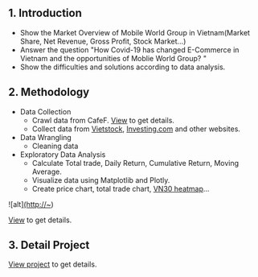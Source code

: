 ## 1. Introduction
- Show the Market Overview of Mobile World Group in Vietnam(Market Share, Net Revenue, Gross Profit, Stock Market…)
- Answer the question "How Covid-19 has changed E-Commerce in Vietnam and the opportunities of Moblie World Group? "
- Show the difficulties and solutions according to data analysis. 
## 2. Methodology 
- Data Collection
  - Crawl data from CafeF. [View](https://github.com/huyvofjh/MwgMarketAnalysis/blob/main/MwgMarketAnalysis/StockWebScraping.ipynb) to get details. 
  - Collect data from [Vietstock](https://finance.vietstock.vn/MWG-mobile-world-investment-corporation.htm), [Investing.com](https://www.investing.com/equities/mobile-world-investment-corp) and other websites.
- Data Wrangling
  - Cleaning data 
- Exploratory Data Analysis
  - Calculate Total trade, Daily Return, Cumulative Return, Moving Average.
  - Visualize data using Matplotlib and Plotly.
  - Create price chart, total trade chart, [VN30 heatmap](https://github.com/huyvofjh/MwgMarketAnalysis/blob/main/MwgMarketAnalysis/StockAnalysis.ipynb)... 
 
![alt][(http://~](https://imgur.com/a/gzZYfNx))
  
[View](https://github.com/huyvofjh/MwgMarketAnalysis/blob/main/MwgMarketAnalysis/MwgAnalysis.ipynb) to get details.
 ## 3. Detail Project 
[View project](https://drive.google.com/file/d/179OjdQUsy6ZIdzz0TWwQ3LOOPm3489e-/view?usp=share_link) to get details. 
